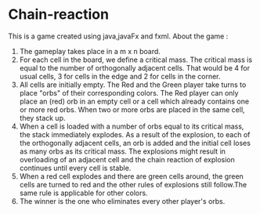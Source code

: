 # Chain-reaction

This is a game created using java,javaFx and fxml.
About the game :

1. The gameplay takes place in a m x n board.
2. For each cell in the board, we define a critical mass. The critical mass is equal to the number of orthogonally adjacent cells. That would be 4 for usual cells, 3 for cells in the edge and 2 for cells in the corner. 
3. All cells are initially empty. The Red and the Green player take turns to place "orbs" of their corresponding colors. The Red player can only place an (red) orb in an empty cell or a cell which already contains one or more red orbs. When two or more orbs are placed in the same cell, they stack up. 
4. When a cell is loaded with a number of orbs equal to its critical mass, the stack immediately explodes. As a result of the explosion, to each of the orthogonally adjacent cells, an orb is added and the initial cell loses as many orbs as its critical mass. The explosions might result in overloading of an adjacent cell and the chain reaction of explosion continues until every cell is stable. 
5. When a red cell explodes and there are green cells around, the green cells are turned to red and the other rules of explosions still follow.The same rule is applicable for other colors. 
6. The winner is the one who eliminates every other player's orbs.
